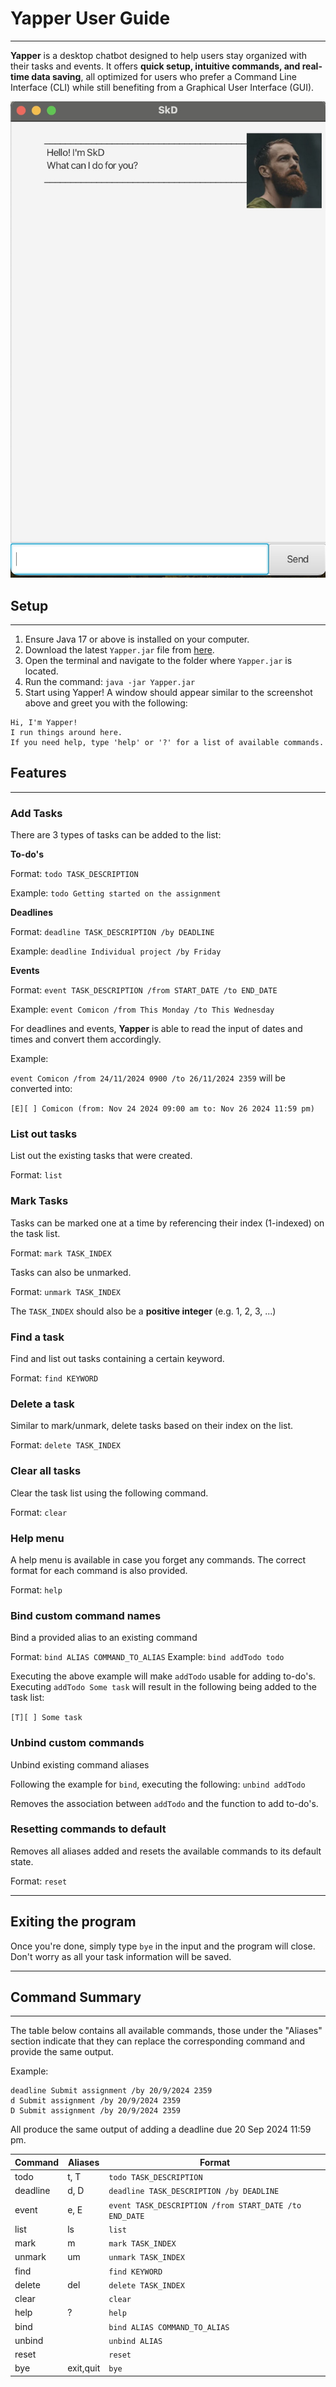 # Yapper User Guide

---

**Yapper** is a desktop chatbot designed to help users stay organized with their tasks and events.
It offers **quick setup, intuitive commands, and real-time data saving**,
all optimized for users who prefer a Command Line Interface (CLI) while still benefiting from a
Graphical User Interface (GUI).

![Yapper UI](./Ui.png?raw=true "Yapper Chatbot")

## Setup

---

1. Ensure Java 17 or above is installed on your computer.
2. Download the latest `Yapper.jar` file from [here](https://github.com/valhrd/ip/releases/tag/A-Jar).
3. Open the terminal and navigate to the folder where `Yapper.jar` is located.
4. Run the command: ```java -jar Yapper.jar```
5. Start using Yapper! A window should appear similar to the screenshot above and greet you with the following:

```
Hi, I'm Yapper!
I run things around here.
If you need help, type 'help' or '?' for a list of available commands.
```

## Features

---

### Add Tasks

There are 3 types of tasks can be added to the list:

**To-do's**

Format: ```todo TASK_DESCRIPTION```

Example: ```todo Getting started on the assignment```

**Deadlines**

Format: ```deadline TASK_DESCRIPTION /by DEADLINE```

Example: ```deadline Individual project /by Friday```

**Events**

Format: ```event TASK_DESCRIPTION /from START_DATE /to END_DATE```

Example: ```event Comicon /from This Monday /to This Wednesday```

For deadlines and events, **Yapper** is able to read the input of dates and times and convert them accordingly.

Example:

```event Comicon /from 24/11/2024 0900 /to 26/11/2024 2359``` will be converted into:

```[E][ ] Comicon (from: Nov 24 2024 09:00 am to: Nov 26 2024 11:59 pm)```

### List out tasks

List out the existing tasks that were created.

Format: ```list```

### Mark Tasks

Tasks can be marked one at a time by referencing their index (1-indexed) on the task list.

Format: ```mark TASK_INDEX```

Tasks can also be unmarked.

Format: ```unmark TASK_INDEX```

The ```TASK_INDEX``` should also be a **positive integer** (e.g. 1, 2, 3, ...)

### Find a task

Find and list out tasks containing a certain keyword.

Format: ```find KEYWORD```

### Delete a task

Similar to mark/unmark, delete tasks based on their index on the list.

Format: ```delete TASK_INDEX```

### Clear all tasks

Clear the task list using the following command.

Format: ```clear```

### Help menu
A help menu is available in case you forget any commands. The correct format for each command is
also provided.

Format: ```help```

### Bind custom command names
    
Bind a provided alias to an existing command

Format: ```bind ALIAS COMMAND_TO_ALIAS```
Example: ```bind addTodo todo```

Executing the above example will make ```addTodo``` usable for adding to-do's.
Executing ```addTodo Some task``` will result in the following being added to the task list:

```[T][ ] Some task```

### Unbind custom commands

Unbind existing command aliases

Following the example for ```bind```, executing the following:
```unbind addTodo```

Removes the association between ```addTodo``` and the function to add to-do's.

### Resetting commands to default

Removes all aliases added and resets the available commands to its default state.

Format: ```reset```

---

## Exiting the program

Once you're done, simply type ```bye``` in the input and the program will close. Don't worry as
all your task information will be saved.

---

## Command Summary

---

The table below contains all available commands, those under the "Aliases" section indicate that they can
replace the corresponding command and provide the same output.

Example:

```
deadline Submit assignment /by 20/9/2024 2359
d Submit assignment /by 20/9/2024 2359
D Submit assignment /by 20/9/2024 2359
```
All produce the same output of adding a deadline due 20 Sep 2024 11:59 pm.


| Command  | Aliases   | Format                                                     |
|----------|-----------|------------------------------------------------------------|
| todo     | t, T      | ```todo TASK_DESCRIPTION```                                |
| deadline | d, D      | ```deadline TASK_DESCRIPTION /by DEADLINE```               |
| event    | e, E      | ```event TASK_DESCRIPTION /from START_DATE /to END_DATE``` |
| list     | ls        | ```list```                                                 | 
| mark     | m         | ```mark TASK_INDEX```                                      |
| unmark   | um        | ```unmark TASK_INDEX```                                    |
| find     |           | ```find KEYWORD```                                         |
| delete   | del       | ```delete TASK_INDEX```                                    |
| clear    |           | ```clear```                                                |
| help     | ?         | ```help```                                                 |
| bind     |           | ```bind ALIAS COMMAND_TO_ALIAS```                          |
| unbind   |           | ```unbind ALIAS```                                         |
| reset    |           | ```reset```                                                |
| bye      | exit,quit | ```bye```                                                  |
